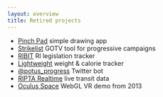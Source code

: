 ```yaml
---
layout: overview
title: Retired projects
---
```


<ul>
  <li>
    <a href="https://itunes.apple.com/us/app/pinch-pad-post-sketches-to/id999197469?mt=8" target="_blank">Pinch Pad</a>
    <span>simple drawing app</span>
  </li>
  <li>
    <a href="https://strikelist.rofreg.com/" target="_blank">Strikelist</a>
    <span>GOTV tool for progressive campaigns</span>
  </li>
  <li>
    <a href="https://ribit.rofreg.com/" target="_blank">RIBIT</a>
    <span>RI legislation tracker</span>
  </li>
  <li>
    <a href="https://itunes.apple.com/us/app/lightweight-simple-weight/id690015714?mt=8" target="_blank">Lightweight</a>
    <span>weight &amp; calorie tracker</span>
  </li>
  <li>
    <a href="https://twitter.com/potus_progress" target="_blank">@potus_progress</a>
    <span>Twitter bot</span>
  </li>
  <li>
    <a href="https://github.com/rofreg/ripta" target="_blank">RIPTA Realtime</a>
    <span>live transit data</span>
  </li>
  <li>
    <a href="https://github.com/rofreg/oculus-space" target="_blank">Oculus Space</a>
    <span>WebGL VR demo from 2013</span>
  </li>
</ul>
